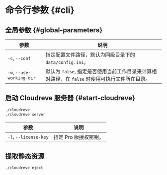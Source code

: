 # 命令行参数 {#cli}

## 全局参数 {#global-parameters}

| 参数                      | 说明                                                                                          |
| ------------------------- | --------------------------------------------------------------------------------------------- |
| `-c`, `--conf`            | 指定配置文件路径，默认为同级目录下的 `data/config.ini`。                                      |
| `-w`, `--use-working-dir` | 默认为 `false`, 指定是否使用当前工作目录来计算相对路径，在 `false` 时使用可执行文件所在目录。 |

## 启动 Cloudreve 服务器 {#start-cloudreve}

```bash
./cloudreve
./cloudreve server
```

| 参数                  | 说明                  |
| --------------------- | --------------------- |
| `-l`, `--license-key` | 指定 Pro 版授权密钥。 |

## 提取静态资源

```bash
./cloudreve eject
```
